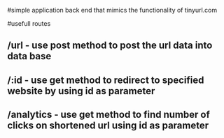 #simple application back end  that mimics the functionality of tinyurl.com

#usefull routes
## /url - use post method to post the url data into data base
## /:id - use get method to redirect to specified website by using id as parameter
## /analytics - use get method to find number of clicks on shortened url using id as parameter